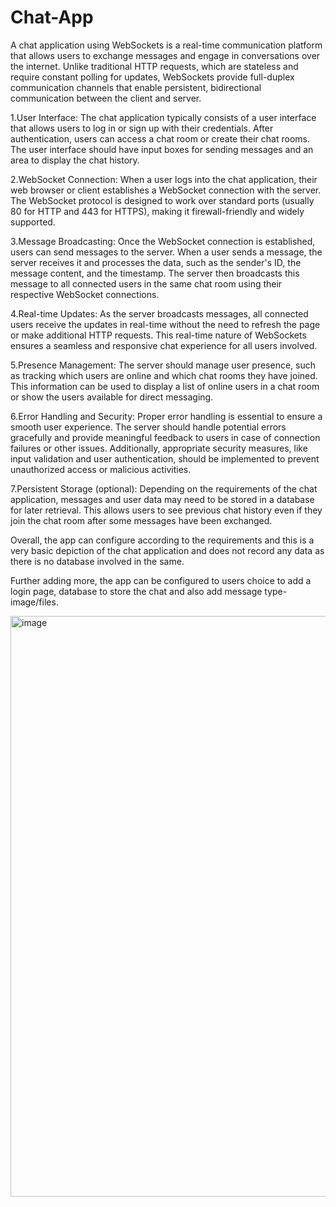 # Chat-App

A chat application using WebSockets is a real-time communication platform that allows users to exchange messages and engage in conversations over the internet. Unlike traditional HTTP requests, which are stateless and require constant polling for updates, WebSockets provide full-duplex communication channels that enable persistent, bidirectional communication between the client and server.

1.User Interface:
   The chat application typically consists of a user interface that allows users to log in or sign up with their credentials. After authentication, users can access a chat room or create their chat rooms. The user interface should have input boxes for sending messages and an area to display the chat history.

2.WebSocket Connection:
   When a user logs into the chat application, their web browser or client establishes a WebSocket connection with the server. The WebSocket protocol is designed to work over standard ports (usually 80 for HTTP and 443 for HTTPS), making it firewall-friendly and widely supported.

3.Message Broadcasting:
   Once the WebSocket connection is established, users can send messages to the server. When a user sends a message, the server receives it and processes the data, such as the sender's ID, the message content, and the timestamp. The server then broadcasts this message to all connected users in the same chat room using their respective WebSocket connections.

4.Real-time Updates:
   As the server broadcasts messages, all connected users receive the updates in real-time without the need to refresh the page or make additional HTTP requests. This real-time nature of WebSockets ensures a seamless and responsive chat experience for all users involved.

5.Presence Management:
   The server should manage user presence, such as tracking which users are online and which chat rooms they have joined. This information can be used to display a list of online users in a chat room or show the users available for direct messaging.

6.Error Handling and Security:
   Proper error handling is essential to ensure a smooth user experience. The server should handle potential errors gracefully and provide meaningful feedback to users in case of connection failures or other issues. Additionally, appropriate security measures, like input validation and user authentication, should be implemented to prevent unauthorized access or malicious activities.

7.Persistent Storage (optional):
   Depending on the requirements of the chat application, messages and user data may need to be stored in a database for later retrieval. This allows users to see previous chat history even if they join the chat room after some messages have been exchanged.

Overall, the app can configure according to the requirements and this is a very basic depiction of the chat application and does not record any data as there is no database involved in the same.

Further adding more, the app can be configured to users choice to add a login page, database to store the chat and also add message type-image/files. 


<img width="929" alt="image" src="https://github.com/Avikal-16/Chat-App/assets/89452246/dcbdb59f-b518-4318-a83d-36ba878fd71e">
